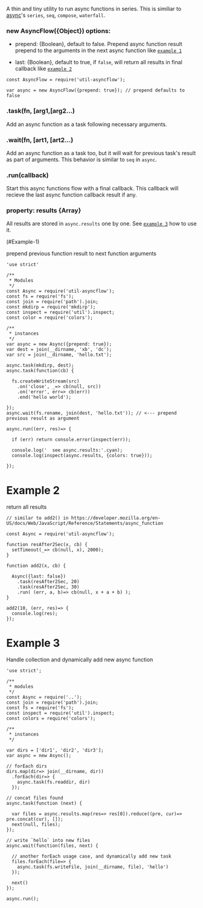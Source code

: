 A thin and tiny utility to run async functions in series. 
This is similiar to [async](http://caolan.github.io/async/)'s `series`, `seq`, `compose`, `waterfall`.

### new AsyncFlow({Object}) options:

- prepend: {Boolean}, default to false. Prepend async function result prepend to the arguments in the next async function like [`example 1`](#Example-1)

- last: {Boolean}, default to true, if `false`, will return all results in final callback like [`example 2`](#ex2)

```
const AsyncFlow = require('util-asyncflow');

var async = new AsyncFlow({prepend: true}); // prepend defaults to false
```

### .task(fn, [arg1,[arg2...)

Add an async function as a task following necessary arguments. 

### .wait(fn, [art1, [art2...) 

Add an async function as a task too, but it will wait for previous task's result as part of arguments. This behavior is similar to `seq` in `async`.

### .run(callback)

Start this async functions flow with a final callback. This callback will recieve the last async function callback result if any. 

### property: results {Array}

All results are stored in `async.results` one by one. See [`example 3`](#ex3) how to use it.


(#Example-1)

prepend previous function result to next function arguments

```
'use strict'

/**
 * Modules
 */
const Async = require('util-asyncflow');
const fs = require('fs');
const join = require('path').join;
const mkdirp = require('mkdirp');
const inspect = require('util').inspect;
const color = require('colors');

/**
 * instances
 */
var async = new Async({prepend: true});
var dest = join(__dirname, 'xb', 'dc');
var src = join(__dirname, 'hello.txt');

async.task(mkdirp, dest);
async.task(function(cb) {

  fs.createWriteStream(src)
    .on('close', _=> cb(null, src))
    .on('error', err=> cb(err))
    .end('hello world');

});
async.wait(fs.rename, join(dest, 'hello.txt')); // <--- prepend previous result as argument

async.run((err, res)=> {

  if (err) return console.error(inspect(err));

  console.log('  see async.results:'.cyan);
  console.log(inspect(async.results, {colors: true}));

});
```

# Example 2

return all results

```
// similar to add2() in https://developer.mozilla.org/en-US/docs/Web/JavaScript/Reference/Statements/async_function

const Async = require('util-asyncflow');

function resAfter2Sec(x, cb) {
  setTimeout(_=> cb(null, x), 2000);
}

function add2(x, cb) {

  Async({last: false})
    .task(resAfter2Sec, 20)
    .task(resAfter2Sec, 30)
    .run( (err, a, b)=> cb(null, x + a + b) );
}

add2(10, (err, res)=> {
  console.log(res);
});
```


# Example 3


Handle collection and dynamically add new async function

```
'use strict';

/**
 * modules
 */
const Async = require('..');
const join = require('path').join;
const fs = require('fs');
const inspect = require('util').inspect;
const colors = require('colors');

/**
 * instances
 */

var dirs = ['dir1', 'dir2', 'dir3'];
var async = new Async();

// forEach dirs
dirs.map(dir=> join(__dirname, dir))
  .forEach(dir=> {
    async.task(fs.readdir, dir)
  });

// concat files found
async.task(function (next) {

  var files = async.results.map(res=> res[0]).reduce((pre, cur)=> pre.concat(cur), []);
  next(null, files);
});

// write `hello` into new files
async.wait(function(files, next) {

  // another forEach usage case, and dynamically add new task
  files.forEach(file=> {
    async.task(fs.writeFile, join(__dirname, file), 'hello')
  });

  next()
});

async.run();
```